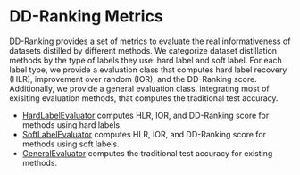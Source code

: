 # DD-Ranking Metrics

DD-Ranking provides a set of metrics to evaluate the real informativeness of datasets distilled by different methods. We categorize dataset distillation methods by the type of labels they use: hard label and soft label. For each label type, we provide a evaluation class that computes hard label recovery (HLR), improvement over random (IOR), and the DD-Ranking score. Additionally, we provide a general evaluation class, integrating most of exisiting evaluation methods, that computes the traditional test accuracy.

* [HardLabelEvaluator](hard-label.md) computes HLR, IOR, and DD-Ranking score for methods using hard labels.
* [SoftLabelEvaluator](soft-label.md) computes HLR, IOR, and DD-Ranking score for methods using soft labels.
* [GeneralEvaluator](general.md) computes the traditional test accuracy for existing methods.
